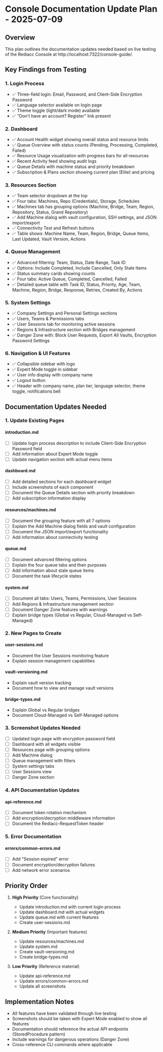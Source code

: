 # Console Documentation Update Plan - 2025-07-09

## Overview
This plan outlines the documentation updates needed based on live testing of the Rediacc Console at http://localhost:7322/console-guide/.

## Key Findings from Testing

### 1. Login Process
- ✅ Three-field login: Email, Password, and Client-Side Encryption Password
- ✅ Language selector available on login page
- ✅ Theme toggle (light/dark mode) available
- ✅ "Don't have an account? Register" link present

### 2. Dashboard
- ✅ Account Health widget showing overall status and resource limits
- ✅ Queue Overview with status counts (Pending, Processing, Completed, Failed)
- ✅ Resource Usage visualization with progress bars for all resources
- ✅ Recent Activity feed showing audit logs
- ✅ Queue Details with machine status and priority breakdown
- ✅ Subscription & Plans section showing current plan (Elite) and pricing

### 3. Resources Section
- ✅ Team selector dropdown at the top
- ✅ Four tabs: Machines, Repo (Credentials), Storage, Schedules
- ✅ Machines tab has grouping options (Machine, Bridge, Team, Region, Repository, Status, Grand Repository)
- ✅ Add Machine dialog with vault configuration, SSH settings, and JSON import/export
- ✅ Connectivity Test and Refresh buttons
- ✅ Table shows: Machine Name, Team, Region, Bridge, Queue Items, Last Updated, Vault Version, Actions

### 4. Queue Management
- ✅ Advanced filtering: Team, Status, Date Range, Task ID
- ✅ Options: Include Completed, Include Cancelled, Only Stale Items
- ✅ Status summary cards showing counts
- ✅ Four tabs: Active Queue, Completed, Cancelled, Failed
- ✅ Detailed queue table with Task ID, Status, Priority, Age, Team, Machine, Region, Bridge, Response, Retries, Created By, Actions

### 5. System Settings
- ✅ Company Settings and Personal Settings sections
- ✅ Users, Teams & Permissions tabs
- ✅ User Sessions tab for monitoring active sessions
- ✅ Regions & Infrastructure section with Bridges management
- ✅ Danger Zone with: Block User Requests, Export All Vaults, Encryption Password Settings

### 6. Navigation & UI Features
- ✅ Collapsible sidebar with logo
- ✅ Expert Mode toggle in sidebar
- ✅ User info display with company name
- ✅ Logout button
- ✅ Header with company name, plan tier, language selector, theme toggle, notifications bell

## Documentation Updates Needed

### 1. Update Existing Pages

#### introduction.md
- [ ] Update login process description to include Client-Side Encryption Password field
- [ ] Add information about Expert Mode toggle
- [ ] Update navigation section with actual menu items

#### dashboard.md
- [ ] Add detailed sections for each dashboard widget
- [ ] Include screenshots of each component
- [ ] Document the Queue Details section with priority breakdown
- [ ] Add subscription information display

#### resources/machines.md
- [ ] Document the grouping feature with all 7 options
- [ ] Explain the Add Machine dialog fields and vault configuration
- [ ] Document the JSON import/export functionality
- [ ] Add information about connectivity testing

#### queue.md
- [ ] Document advanced filtering options
- [ ] Explain the four queue tabs and their purposes
- [ ] Add information about stale queue items
- [ ] Document the task lifecycle states

#### system.md
- [ ] Document all tabs: Users, Teams, Permissions, User Sessions
- [ ] Add Regions & Infrastructure management section
- [ ] Document Danger Zone features with warnings
- [ ] Explain bridge types (Global vs Regular, Cloud-Managed vs Self-Managed)

### 2. New Pages to Create

#### user-sessions.md
- Document the User Sessions monitoring feature
- Explain session management capabilities

#### vault-versioning.md
- Explain vault version tracking
- Document how to view and manage vault versions

#### bridge-types.md
- Explain Global vs Regular bridges
- Document Cloud-Managed vs Self-Managed options

### 3. Screenshot Updates Needed
- [ ] Updated login page with encryption password field
- [ ] Dashboard with all widgets visible
- [ ] Resources page with grouping options
- [ ] Add Machine dialog
- [ ] Queue management with filters
- [ ] System settings tabs
- [ ] User Sessions view
- [ ] Danger Zone section

### 4. API Documentation Updates

#### api-reference.md
- [ ] Document token rotation mechanism
- [ ] Add encryption/decryption middleware information
- [ ] Document the Rediacc-RequestToken header

### 5. Error Documentation

#### errors/common-errors.md
- [ ] Add "Session expired" error
- [ ] Document encryption/decryption failures
- [ ] Add network error scenarios

## Priority Order

1. **High Priority** (Core functionality)
   - Update introduction.md with current login process
   - Update dashboard.md with actual widgets
   - Update queue.md with current features
   - Create user-sessions.md

2. **Medium Priority** (Important features)
   - Update resources/machines.md
   - Update system.md
   - Create vault-versioning.md
   - Create bridge-types.md

3. **Low Priority** (Reference material)
   - Update api-reference.md
   - Update errors/common-errors.md
   - Update all screenshots

## Implementation Notes

- All features have been validated through live testing
- Screenshots should be taken with Expert Mode enabled to show all features
- Documentation should reference the actual API endpoints (StoredProcedure pattern)
- Include warnings for dangerous operations (Danger Zone)
- Cross-reference CLI commands where applicable